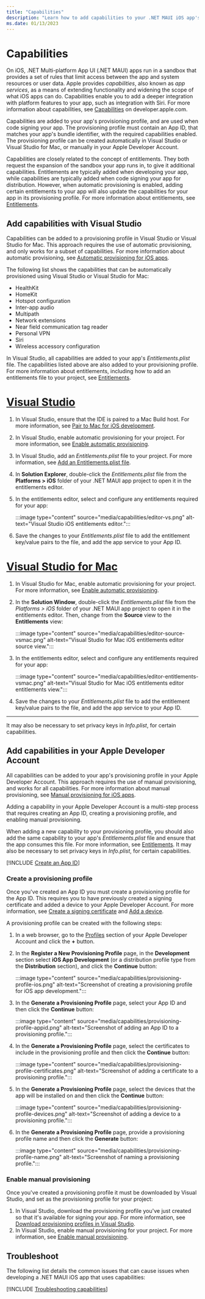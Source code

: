 ```yaml
---
title: "Capabilities"
description: "Learn how to add capabilities to your .NET MAUI iOS app's provisioning profile, to code sign your app."
ms.date: 01/13/2023
---
```


# Capabilities

On iOS, .NET Multi-platform App UI (.NET MAUI) apps run in a sandbox that provides a set of rules that limit access between the app and system resources or user data. Apple provides *capabilities*, also known as *app services*, as a means of extending functionality and widening the scope of what iOS apps can do. Capabilities enable you to add a deeper integration with platform features to your app, such as integration with Siri. For more information about capabilities, see [Capabilities](https://developer.apple.com/documentation/xcode/capabilities) on developer.apple.com.

Capabilities are added to your app's provisioning profile, and are used when code signing your app. The provisioning profile must contain an App ID, that matches your app's bundle identifier, with the required capabilities enabled. The provisioning profile can be created automatically in Visual Studio or Visual Studio for Mac, or manually in your Apple Developer Account.

Capabilities are closely related to the concept of entitlements. They both request the expansion of the sandbox your app runs in, to give it additional capabilities. Entitlements are typically added when developing your app, while capabilities are typically added when code signing your app for distribution. However, when automatic provisioning is enabled, adding certain entitlements to your app will also update the capabilities for your app in its provisioning profile. For more information about entitlements, see [Entitlements](entitlements.md).

## Add capabilities with Visual Studio

Capabilities can be added to a provisioning profile in Visual Studio or Visual Studio for Mac. This approach requires the use of automatic provisioning, and only works for a subset of capabilities. For more information about automatic provisioning, see [Automatic provisioning for iOS apps](~/ios/device-provisioning/automatic-provisioning.md).

The following list shows the capabilities that can be automatically provisioned using Visual Studio or Visual Studio for Mac:

- HealthKit
- HomeKit
- Hotspot configuration
- Inter-app audio
- Multipath
- Network extensions
- Near field communication tag reader
- Personal VPN
- Siri
- Wireless accessory configuration

In Visual Studio, all capabilities are added to your app's *Entitlements.plist* file. The capabilities listed above are also added to your provisioning profile. For more information about entitlements, including how to add an entitlements file to your project, see [Entitlements](entitlements.md).

<!-- markdownlint-disable MD025 -->
# [Visual Studio](#tab/vs)
<!-- markdownlint-enable MD025 -->

1. In Visual Studio, ensure that the IDE is paired to a Mac Build host. For more information, see [Pair to Mac for iOS development](~/ios/pair-to-mac.md).
1. In Visual Studio, enable automatic provisioning for your project. For more information, see [Enable automatic provisioning](~/ios/device-provisioning/automatic-provisioning.md#enable-automatic-provisioning).
1. In Visual Studio, add an *Entitlements.plist* file to your project. For more information, see [Add an Entitlements.plist file](entitlements.md#add-an-entitlementsplist-file).
1. In **Solution Explorer**, double-click the *Entitlements.plist* file from the **Platforms > iOS** folder of your .NET MAUI app project to open it in the entitlements editor.
1. In the entitlements editor, select and configure any entitlements required for your app:

    :::image type="content" source="media/capabilities/editor-vs.png" alt-text="Visual Studio iOS entitlements editor.":::

1. Save the changes to your *Entitlements.plist* file to add the entitlement key/value pairs to the file, and add the app service to your App ID.

<!-- markdownlint-disable MD025 -->
# [Visual Studio for Mac](#tab/vsmac)
<!-- markdownlint-enable MD025 -->

1. In Visual Studio for Mac, enable automatic provisioning for your project. For more information, see [Enable automatic provisioning](~/ios/device-provisioning/automatic-provisioning.md#enable-automatic-provisioning).
1. In the **Solution Window**, double-click the *Entitlements.plist* file from the *Platforms > iOS* folder of your .NET MAUI app project to open it in the entitlements editor. Then, change from the **Source** view to the **Entitlements** view:

    :::image type="content" source="media/capabilities/editor-source-vsmac.png" alt-text="Visual Studio for Mac iOS entitlements editor source view.":::

1. In the entitlements editor, select and configure any entitlements required for your app:

    :::image type="content" source="media/capabilities/editor-entitlements-vsmac.png" alt-text="Visual Studio for Mac iOS entitlements editor entitlements view.":::

1. Save the changes to your *Entitlements.plist* file to add the entitlement key/value pairs to the file, and add the app service to your App ID.

---

It may also be necessary to set privacy keys in *Info.plist*, for certain capabilities.

## Add capabilities in your Apple Developer Account

All capabilities can be added to your app's provisioning profile in your Apple Developer Account. This approach requires the use of manual provisioning, and works for all capabilities. For more information about manual provisioning, see [Manual provisioning for iOS apps](~/ios/device-provisioning/manual-provisioning.md).

Adding a capability in your Apple Developer Account is a multi-step process that requires creating an App ID, creating a provisioning profile, and enabling manual provisioning.

When adding a new capability to your provisioning profile, you should also add the same capability to your app's *Entitlements.plist* file and ensure that the app consumes this file. For more information, see [Entitlements](entitlements.md). It may also be necessary to set privacy keys in *Info.plist*, for certain capabilities.

[!INCLUDE [Create an App ID](../macios/includes/create-app-id.md)]

### Create a provisioning profile

Once you've created an App ID you must create a provisioning profile for the App ID. This requires you to have previously created a signing certificate and added a device to your Apple Developer Account. For more information, see [Create a signing certificate](~/ios/device-provisioning/manual-provisioning.md#create-a-signing-certificate) and [Add a device](~/ios/device-provisioning/manual-provisioning.md#add-a-device).

A provisioning profile can be created with the following steps:

1. In a web browser, go to the [Profiles](https://developer.apple.com/account/resources/profiles/list) section of your Apple Developer Account and click the **+** button.
1. In the **Register a New Provisioning Profile** page, in the **Development** section select **iOS App Development** (or a distribution profile type from the **Distribution** section), and click the **Continue** button:

    :::image type="content" source="media/capabilities/provisioning-profile-ios.png" alt-text="Screenshot of creating a provisioning profile for iOS app development.":::

1. In the **Generate a Provisioning Profile** page, select your App ID and then click the **Continue** button:

    :::image type="content" source="media/capabilities/provisioning-profile-appid.png" alt-text="Screenshot of adding an App ID to a provisioning profile.":::

1. In the **Generate a Provisioning Profile** page, select the certificates to include in the provisioning profile and then click the **Continue** button:

    :::image type="content" source="media/capabilities/provisioning-profile-certificates.png" alt-text="Screenshot of adding a certificate to a provisioning profile.":::

1. In the **Generate a Provisioning Profile** page, select the devices that the app will be installed on and then click the **Continue** button:

    :::image type="content" source="media/capabilities/provisioning-profile-devices.png" alt-text="Screenshot of adding a device to a provisioning profile.":::

1. In the **Generate a Provisioning Profile** page, provide a provisioning profile name and then click the **Generate** button:

    :::image type="content" source="media/capabilities/provisioning-profile-name.png" alt-text="Screenshot of naming a provisioning profile.":::

### Enable manual provisioning

Once you've created a provisioning profile it must be downloaded by Visual Studio, and set as the provisioning profile for your project:

1. In Visual Studio, download the provisioning profile you've just created so that it's available for signing your app. For more information, see [Download provisioning profiles in Visual Studio](~/ios/device-provisioning/manual-provisioning.md#download-provisioning-profiles-in-visual-studio).
1. In Visual Studio, enable manual provisioning for your project. For more information, see [Enable manual provisioning](~/ios/device-provisioning/manual-provisioning.md#enable-manual-provisioning).

## Troubleshoot

The following list details the common issues that can cause issues when developing a .NET MAUI iOS app that uses capabilities:

[!INCLUDE [Troubleshooting capabilities](../macios/includes/troubleshooting-capabilities.md)]
